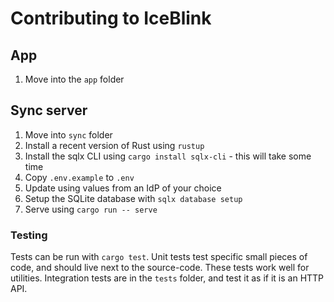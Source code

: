 # Contributing to IceBlink

## App

1. Move into the `app` folder

## Sync server

1. Move into `sync` folder
2. Install a recent version of Rust using `rustup`
3. Install the sqlx CLI using `cargo install sqlx-cli` - this will take some time
4. Copy `.env.example` to `.env`
5. Update using values from an IdP of your choice
6. Setup the SQLite database with `sqlx database setup`
7. Serve using `cargo run -- serve`

### Testing

Tests can be run with `cargo test`. Unit tests test specific small pieces of
code, and should live next to the source-code. These tests work well for
utilities. Integration tests are in the `tests` folder, and test it as if it is
an HTTP API.

